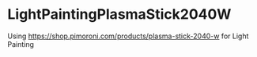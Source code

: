 # LightPaintingPlasmaStick2040W
Using https://shop.pimoroni.com/products/plasma-stick-2040-w for Light Painting
